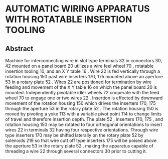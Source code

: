 # AUTOMATIC WIRING APPARATUS WITH ROTATABLE INSERTION TOOLING

## Abstract
Machine for interconnecting wire in slot type terminals 32 in connectors 30, 42 mounted on a panel board 20 utilizes a wire feel wheel 70 , rotatable insertion tooling 10, and an X Y table 16 . Wire 22 is fed vertically through a rotation housing 150 past wire inserters 170, 175 mounted above an aperture 53 in a rotary plate 52 . Wires 22 are positioned for termination by wire feeding and movement of the X Y table 16 on which the panel board 20 is mounted. Independently pivotable idler wheels 72 cooperate with the feed wheel 70 to engage one or two wires 22 . Insertion is effected by downward movement of the rotation housing 150 which drives the inserters 170, 175 through the aperture 53 in the rotary plate 52 . The rotation housing 150 is moved by pivoting a yoke 113 with a variable pivot point 114 to change limits of travel and therefore insertion depth. The plate 52 , inserters 170, 175 , and rotation housing 150 may be rotated to four orthogonal orientations to insert wires 22 in terminals 32 having four respective orientations. Through wire type inserters 170 may be shifted laterally on the rotary plate 52 by solenoids 219 so that wire cutt off type inserters 175 will be poised above the aperture 53 in the rotary plate 52 , making the apparatus capable of threading a wire 22 through several connectors 30 prior to cutting it.